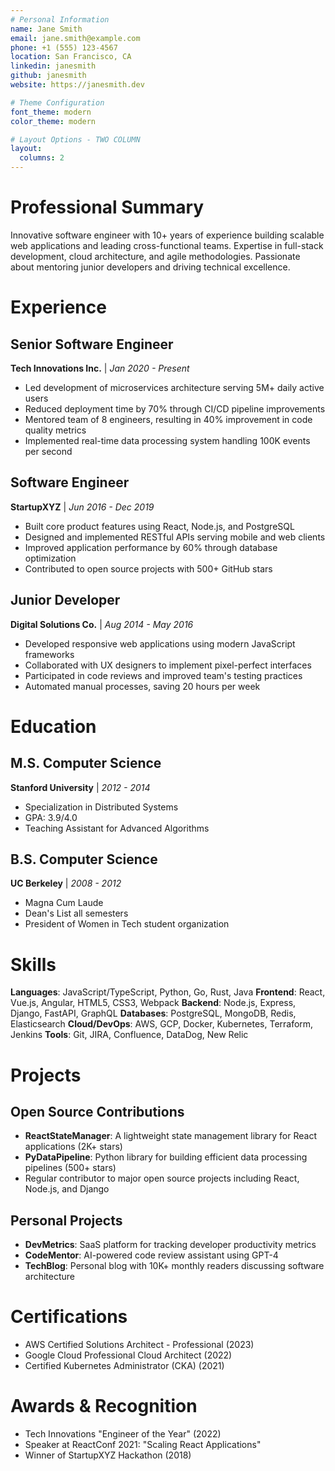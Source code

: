 ```yaml
---
# Personal Information
name: Jane Smith
email: jane.smith@example.com
phone: +1 (555) 123-4567
location: San Francisco, CA
linkedin: janesmith
github: janesmith
website: https://janesmith.dev

# Theme Configuration
font_theme: modern
color_theme: modern

# Layout Options - TWO COLUMN
layout:
  columns: 2
---
```


# Professional Summary

Innovative software engineer with 10+ years of experience building scalable web applications and leading cross-functional teams. Expertise in full-stack development, cloud architecture, and agile methodologies. Passionate about mentoring junior developers and driving technical excellence.

# Experience

## Senior Software Engineer
**Tech Innovations Inc.** | *Jan 2020 - Present*

- Led development of microservices architecture serving 5M+ daily active users
- Reduced deployment time by 70% through CI/CD pipeline improvements
- Mentored team of 8 engineers, resulting in 40% improvement in code quality metrics
- Implemented real-time data processing system handling 100K events per second

## Software Engineer
**StartupXYZ** | *Jun 2016 - Dec 2019*

- Built core product features using React, Node.js, and PostgreSQL
- Designed and implemented RESTful APIs serving mobile and web clients
- Improved application performance by 60% through database optimization
- Contributed to open source projects with 500+ GitHub stars

## Junior Developer
**Digital Solutions Co.** | *Aug 2014 - May 2016*

- Developed responsive web applications using modern JavaScript frameworks
- Collaborated with UX designers to implement pixel-perfect interfaces
- Participated in code reviews and improved team's testing practices
- Automated manual processes, saving 20 hours per week

# Education

## M.S. Computer Science
**Stanford University** | *2012 - 2014*

- Specialization in Distributed Systems
- GPA: 3.9/4.0
- Teaching Assistant for Advanced Algorithms

## B.S. Computer Science
**UC Berkeley** | *2008 - 2012*

- Magna Cum Laude
- Dean's List all semesters
- President of Women in Tech student organization

# Skills

**Languages**: JavaScript/TypeScript, Python, Go, Rust, Java
**Frontend**: React, Vue.js, Angular, HTML5, CSS3, Webpack
**Backend**: Node.js, Express, Django, FastAPI, GraphQL
**Databases**: PostgreSQL, MongoDB, Redis, Elasticsearch
**Cloud/DevOps**: AWS, GCP, Docker, Kubernetes, Terraform, Jenkins
**Tools**: Git, JIRA, Confluence, DataDog, New Relic

# Projects

## Open Source Contributions

- **ReactStateManager**: A lightweight state management library for React applications (2K+ stars)
- **PyDataPipeline**: Python library for building efficient data processing pipelines (500+ stars)
- Regular contributor to major open source projects including React, Node.js, and Django

## Personal Projects

- **DevMetrics**: SaaS platform for tracking developer productivity metrics
- **CodeMentor**: AI-powered code review assistant using GPT-4
- **TechBlog**: Personal blog with 10K+ monthly readers discussing software architecture

# Certifications

- AWS Certified Solutions Architect - Professional (2023)
- Google Cloud Professional Cloud Architect (2022)
- Certified Kubernetes Administrator (CKA) (2021)

# Awards & Recognition

- Tech Innovations "Engineer of the Year" (2022)
- Speaker at ReactConf 2021: "Scaling React Applications"
- Winner of StartupXYZ Hackathon (2018)
